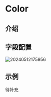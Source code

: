 # Color

## 介绍

## 字段配置

![20240512175956](https://static-docs.nocobase.com/20240512175956.png)

## 示例

待补充